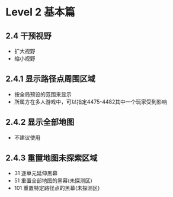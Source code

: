 
# Level 2 基本篇
## 2.4 干预视野
* 扩大视野
* 缩小视野

## 2.4.1 显示路径点周围区域
* 按全局预设的范围来显示
* 所属方在多人游戏中，可以指定4475-4482其中一个玩家受到影响

## 2.4.2 显示全部地图
* 不建议使用

## 2.4.3 重置地图未探索区域
* 31 逐单元延伸黑幕
* 51 重置全部地图的黑幕(未探测区)
* 101 重置特定路径点的黑幕(未探测区)